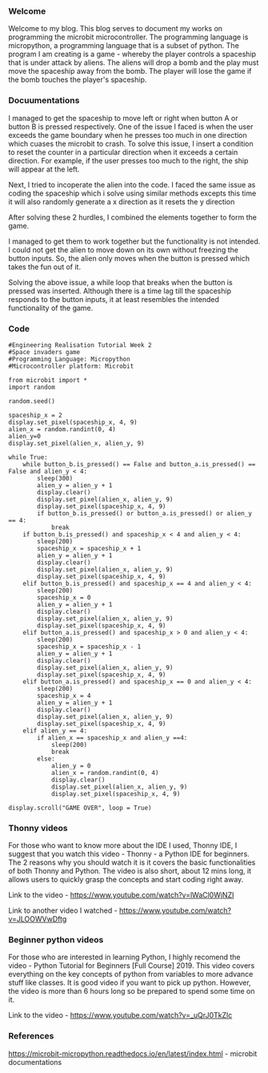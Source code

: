 ### Welcome

Welcome to my blog. This blog serves to document my works on programming the microbit microcontroller. The programming language is micropython, a programming language that is a subset of python. The program I am creating is a game - whereby the player controls a spaceship that is under attack by aliens. The aliens will drop a bomb and the play must move the spaceship away from the bomb. The player will lose the game if the bomb touches the player's spaceship.

### Docuumentations

I managed to get the spaceship to move left or right when button A or button B is pressed respectively. One of the issue I faced is when the user exceeds the game boundary when he presses too much in one direction which cuases the microbit to crash. To solve this issue, I insert a condition to reset the counter in a particular direction when it exceeds a certain direction. For example, if the user presses too much to the right, the ship will appear at the left.

Next, I tried to incoperate the alien into the code. I faced the same issue as coding the spaceship which i solve using similar methods excepts this time it will also randomly generate a x direction as it resets the y direction

After solving these 2 hurdles, I combined the elements together to form the game.

I managed to get them to work together but the functionality is not intended. I could not get the alien to move down on its own without freezing the button inputs. So, the alien only moves when the button is pressed which takes the fun out of it.

Solving the above issue, a while loop that breaks when the button is pressed was inserted. Although there is a time lag till the spaceship responds to the button inputs, it at least resembles the intended functionality of the game.

### Code

    #Engineering Realisation Tutorial Week 2
    #Space invaders game
    #Programming Language: Micropython
    #Microcontroller platform: Microbit

    from microbit import *
    import random

    random.seed()

    spaceship_x = 2
    display.set_pixel(spaceship_x, 4, 9)
    alien_x = random.randint(0, 4)
    alien_y=0
    display.set_pixel(alien_x, alien_y, 9)

    while True:
        while button_b.is_pressed() == False and button_a.is_pressed() == False and alien_y < 4:
            sleep(300)
            alien_y = alien_y + 1
            display.clear()
            display.set_pixel(alien_x, alien_y, 9)
            display.set_pixel(spaceship_x, 4, 9)
            if button_b.is_pressed() or button_a.is_pressed() or alien_y == 4:
                break
        if button_b.is_pressed() and spaceship_x < 4 and alien_y < 4:
            sleep(200)
            spaceship_x = spaceship_x + 1
            alien_y = alien_y + 1
            display.clear()
            display.set_pixel(alien_x, alien_y, 9)
            display.set_pixel(spaceship_x, 4, 9)
        elif button_b.is_pressed() and spaceship_x == 4 and alien_y < 4:
            sleep(200)
            spaceship_x = 0
            alien_y = alien_y + 1
            display.clear()
            display.set_pixel(alien_x, alien_y, 9)
            display.set_pixel(spaceship_x, 4, 9)
        elif button_a.is_pressed() and spaceship_x > 0 and alien_y < 4:
            sleep(200)
            spaceship_x = spaceship_x - 1
            alien_y = alien_y + 1
            display.clear()
            display.set_pixel(alien_x, alien_y, 9)
            display.set_pixel(spaceship_x, 4, 9)
        elif button_a.is_pressed() and spaceship_x == 0 and alien_y < 4:
            sleep(200)
            spaceship_x = 4
            alien_y = alien_y + 1
            display.clear()
            display.set_pixel(alien_x, alien_y, 9)
            display.set_pixel(spaceship_x, 4, 9)
        elif alien_y == 4:
            if alien_x == spaceship_x and alien_y ==4:
                sleep(200)
                break
            else:
                alien_y = 0
                alien_x = random.randint(0, 4)
                display.clear()
                display.set_pixel(alien_x, alien_y, 9)
                display.set_pixel(spaceship_x, 4, 9)

    display.scroll("GAME OVER", loop = True)

### Thonny videos

For those who want to know more about the IDE I used, Thonny IDE, I suggest that you watch this video - Thonny - a Python IDE for beginners. The 2 reasons why you should watch it is it covers the basic functionalities of both Thonny and Python. The video is also short, about 12 mins long, it allows users to quickly grasp the concepts and start coding right away.

Link to the video - https://www.youtube.com/watch?v=lWaCl0WjNZI

Link to another video I watched - https://www.youtube.com/watch?v=JLOOWVwDftg

### Beginner python videos

For those who are interested in learning Python, I highly recomend the video - Python Tutorial for Beginners [Full Course] 2019. This video covers everything on the key concepts of python from variables to more advance stuff like classes. It is good video if you want to pick up python. However, the video is more than 6 hours long so be prepared to spend some time on it.

Link to the video - https://www.youtube.com/watch?v=_uQrJ0TkZlc

### References

https://microbit-micropython.readthedocs.io/en/latest/index.html - microbit documentations